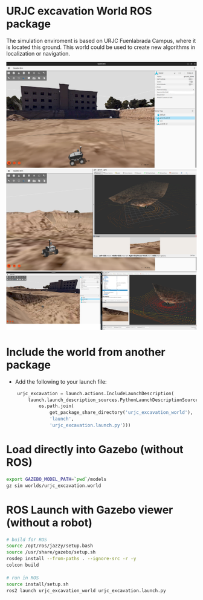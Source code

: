 # URJC excavation World ROS package

The simulation enviroment is based on URJC Fuenlabrada Campus, where it is located this ground. This world could be used to create new algorithms in localization or navigation. 

![Gazebo01](docs/images/img_1.png)
![Gazebo02](docs/images/img_2.png)
![Gazebo00](docs/images/img_0.png)


# Include the world from another package

<!-- * Update .rosinstall to clone this repository and run `rosws update` -->
<!-- ```
- git: {local-name: src/urjc-excavation-world, uri: 'https://github.com/juanscelyg/urjc-excavation-world.git', version: main}
``` -->
* Add the following to your launch file:
```python
    urjc_excavation = launch.actions.IncludeLaunchDescription(
        launch.launch_description_sources.PythonLaunchDescriptionSource(
            os.path.join(
                get_package_share_directory('urjc_excavation_world'),
                'launch',
                'urjc_excavation.launch.py')))
```

# Load directly into Gazebo (without ROS)
```bash
export GAZEBO_MODEL_PATH=`pwd`/models
gz sim worlds/urjc_excavation.world
```

# ROS Launch with Gazebo viewer (without a robot)
```bash
# build for ROS
source /opt/ros/jazzy/setup.bash
source /usr/share/gazebo/setup.sh
rosdep install --from-paths . --ignore-src -r -y
colcon build

# run in ROS
source install/setup.sh
ros2 launch urjc_excavation_world urjc_excavation.launch.py
```

<!-- # Building
Include this as a .rosinstall dependency in your SampleApplication simulation workspace. `colcon build` will build this repository.

To build it outside an application, note there is no robot workspace. It is a simulation workspace only.

```bash
rosws update
rosdep install --from-paths . --ignore-src -r -y
colcon build
``` -->
